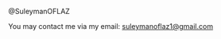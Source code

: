 @SuleymanOFLAZ

You may contact me via my email: suleymanoflaz1@gmail.com

<!---
SuleymanOFLAZ/SuleymanOFLAZ is a ✨ special ✨ repository because its `README.md` (this file) appears on your GitHub profile.
You can click the Preview link to take a look at your changes.
--->
